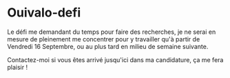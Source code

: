# Ouivalo-defi

Le défi me demandant du temps pour faire des recherches, je ne serai en mesure de pleinement me concentrer pour y travailler qu'à partir de Vendredi 16 Septembre, ou au plus tard en milieu de semaine suivante.

Contactez-moi si vous êtes arrivé jusqu'ici dans ma candidature, ça me fera plaisir !
